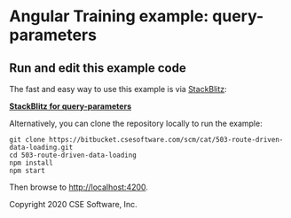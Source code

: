 # Angular Training example: query-parameters

## Run and edit this example code

The fast and easy way to use this example is via
[StackBlitz](https://stackblitz.io/):

**[StackBlitz for query-parameters](https://stackblitz.com/github/CSE-DEV-0128/CSE-Angular_Training_503)**

Alternatively, you can clone the repository locally to run the example:

```
git clone https://bitbucket.csesoftware.com/scm/cat/503-route-driven-data-loading.git
cd 503-route-driven-data-loading
npm install
npm start
```

Then browse to [http://localhost:4200](http://localhost:4200).

Copyright 2020 CSE Software, Inc.
